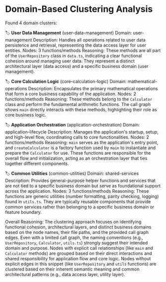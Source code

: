 Domain-Based Clustering Analysis
=====================================

Found 4 domain clusters:

🏷️  **User Data Management** (user-data-management)
   Domain: user-management
   Description: Handles all operations related to user data persistence and retrieval, representing the data access layer for user entities.
   Nodes: 3 functions/methods
   Reasoning: These methods are all part of the `UserRepository` class in `data.ts`, indicating a clear functional cohesion around managing user data. They represent a distinct architectural layer (data access) and a specific business domain (user management).

🏷️  **Core Calculation Logic** (core-calculation-logic)
   Domain: mathematical-operations
   Description: Encapsulates the primary mathematical operations that form a core business capability of the application.
   Nodes: 2 functions/methods
   Reasoning: These methods belong to the `Calculator` class and perform the fundamental arithmetic functions. The call graph shows `main` directly interacts with these methods, highlighting their role as core business logic.

🏷️  **Application Orchestration** (application-orchestration)
   Domain: application-lifecycle
   Description: Manages the application's startup, setup, and high-level flow, coordinating calls to core functionalities.
   Nodes: 2 functions/methods
   Reasoning: `main` serves as the application's entry point, and `createCalculator` is a factory function used by `main` to instantiate and prepare the `Calculator` for use. These functions are responsible for the overall flow and initialization, acting as an orchestration layer that ties together different components.

🏷️  **Common Utilities** (common-utilities)
   Domain: shared-services
   Description: Provides general-purpose helper functions and services that are not tied to a specific business domain but serve as foundational support across the application.
   Nodes: 3 functions/methods
   Reasoning: These functions are generic utilities (number formatting, parity checking, logging) found in `utils.ts`. They are typically reusable components that provide common services rather than belonging to a specific business domain or feature boundary.

Overall Reasoning:
The clustering approach focuses on identifying functional cohesion, architectural layers, and distinct business domains based on the node names, their file paths, and the provided call graph edges. Even with a limited call graph, the naming conventions (e.g., `UserRepository`, `Calculator`, `utils.ts`) strongly suggest their intended domain and purpose. Nodes with explicit call relationships (like `main` and `Calculator` methods) are grouped based on their direct interactions and shared responsibility for application flow and core logic. Nodes without explicit edges in this snippet (like `UserRepository` and `utils` functions) are clustered based on their inherent semantic meaning and common architectural patterns (e.g., data access layer, utility layer).
